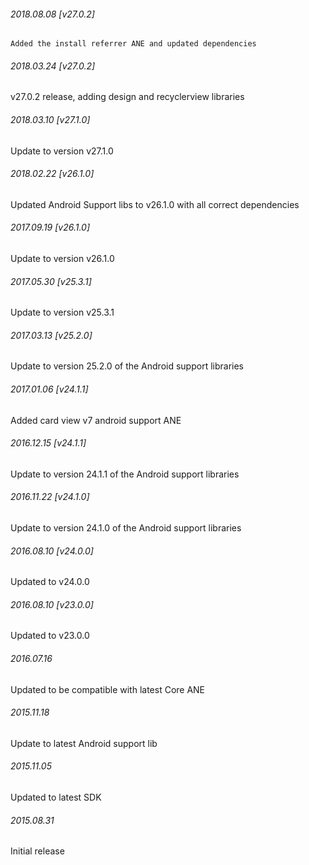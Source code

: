 

###### 2018.08.08 [v27.0.2]

```
Added the install referrer ANE and updated dependencies
```


###### 2018.03.24 [v27.0.2]

v27.0.2 release, adding design and recyclerview libraries


###### 2018.03.10 [v27.1.0]

Update to version v27.1.0


###### 2018.02.22 [v26.1.0]

Updated Android Support libs to v26.1.0 with all correct dependencies


###### 2017.09.19 [v26.1.0]

Update to version v26.1.0


###### 2017.05.30 [v25.3.1]

Update to version v25.3.1


###### 2017.03.13 [v25.2.0]

Update to version 25.2.0 of the Android support libraries


###### 2017.01.06 [v24.1.1]

Added card view v7 android support ANE


###### 2016.12.15 [v24.1.1]

Update to version 24.1.1 of the Android support libraries


###### 2016.11.22 [v24.1.0]

Update to version 24.1.0 of the Android support libraries


###### 2016.08.10 [v24.0.0]

Updated to v24.0.0


###### 2016.08.10 [v23.0.0]

Updated to v23.0.0


######  2016.07.16

Updated to be compatible with latest Core ANE


###### 2015.11.18

Update to latest Android support lib


###### 2015.11.05

Updated to latest SDK


###### 2015.08.31

Initial release
